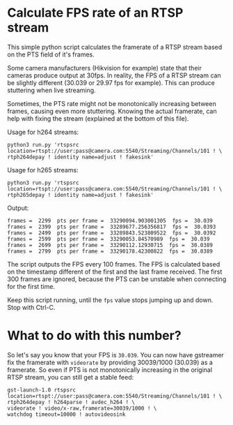 # Calculate FPS rate of an RTSP stream

This simple python script calculates the framerate of a RTSP stream based on the PTS field of it's frames.

Some camera manufacturers (Hikvision for example) state that their cameras produce output at 30fps. 
In reality, the FPS of a RTSP stream can be slightly different (30.039 or 29.97 fps for example).
This can produce stuttering when live streaming.

Sometimes, the PTS rate might not be monotonically increasing between frames, causing even more stuttering.
Knowing the actual framerate, can help with fixing the stream (explained at the bottom of this file).

Usage for h264 streams:
```
python3 run.py 'rtspsrc location=rtspt://user:pass@camera.com:5540/Streaming/Channels/101 ! \
rtph264depay ! identity name=adjust ! fakesink'
```

Usage for h265 streams:
```
python3 run.py 'rtspsrc location=rtspt://user:pass@camera.com:5540/Streaming/Channels/101 ! \
rtph265depay ! identity name=adjust ! fakesink'
```

Output:
```
frames =  2299  pts per frame =  33290094.903001305  fps =  30.039
frames =  2399  pts per frame =  33289677.256356817  fps =  30.0393
frames =  2499  pts per frame =  33289843.523809522  fps =  30.0392
frames =  2599  pts per frame =  33290053.84570989  fps =  30.039
frames =  2699  pts per frame =  33290112.12930715  fps =  30.0389
frames =  2799  pts per frame =  33290178.42300822  fps =  30.0389
```

The script outputs the FPS every 100 frames. The FPS is calculated based on the timestamp different of the first and the last frame received.
The first 300 frames are ignored, because the PTS can be unstable when connecting for the first time.

Keep this script running, until the `fps` value stops jumping up and down. Stop with Ctrl-C.

# What to do with this number?

So let's say you know that your FPS is `30.039`. You can now have gstreamer fix the framerate with `videorate` by providing 30039/1000 (30.039) as a framerate.
So even if PTS is not monotonically increasing in the original RTSP stream, you can still get a stable feed:

```
gst-launch-1.0 rtspsrc location=rtspt://user:pass@camera.com:5540/Streaming/Channels/101 ! \
rtph264depay ! h264parse ! avdec_h264 ! \
videorate ! video/x-raw,framerate=30039/1000 ! \
watchdog timeout=10000 ! autovideosink
```

